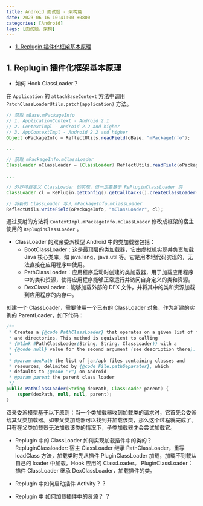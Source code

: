 ```yaml
---
title: Android 面试题 - 架构篇
date: 2023-06-16 10:41:00 +0800
categories: [Android]
tags: [面试题，架构]
---
```


- [1. Replugin 插件化框架基本原理](#1-replugin-插件化框架基本原理)

##  1. Replugin 插件化框架基本原理

- 如何 Hook ClassLoader？

在 `Application` 的 `attachBaseContext` 方法中调用 `PatchClassLoaderUtils.patch(application)` 方法。
	
```java
// 获取 mBase.mPackageInfo
// 1. ApplicationContext - Android 2.1
// 2. ContextImpl - Android 2.2 and higher
// 3. AppContextImpl - Android 2.2 and higher
Object oPackageInfo = ReflectUtils.readField(oBase, "mPackageInfo");

...

// 获取 mPackageInfo.mClassLoader
ClassLoader oClassLoader = (ClassLoader) ReflectUtils.readField(oPackageInfo, "mClassLoader");

...

// 外界可自定义 ClassLoader 的实现，但一定要基于 RePluginClassLoader 类
ClassLoader cl = RePlugin.getConfig().getCallbacks().createClassLoader(oClassLoader.getParent(), oClassLoader);

// 将新的 ClassLoader 写入 mPackageInfo.mClassLoader
ReflectUtils.writeField(oPackageInfo, "mClassLoader", cl);

```

通过反射的方法将 `ContextImpl.mPackageInfo.mClassLoader` 修改成框架的宿主使用的 `RepluginClassLoader` 。

- ClassLoader 的双亲委派模型
Android 中的类加载器包括：
	- BootClassLoader：这是最顶层的类加载器，它由虚拟机实现并负责加载 Java 核心类库，如 java.lang、java.util 等。它是用本地代码实现的，无法直接在应用程序中使用。
	- PathClassLoader：应用程序启动时创建的类加载器，用于加载应用程序中的类和资源，使得应用程序能够正常运行并访问自身定义的类和资源。
	- DexClassLoader：能够加载外部的 DEX 文件，并将其中的类和资源加载到应用程序的内存中。

创建一个 ClassLoader，需要使用一个已有的 ClassLoader 对象，作为新建的实例的 ParentLoader，如下代码：

```java
/**
 * Creates a {@code PathClassLoader} that operates on a given list of files
 * and directories. This method is equivalent to calling
 * {@link #PathClassLoader(String, String, ClassLoader)} with a
 * {@code null} value for the second argument (see description there).
 *
 * @param dexPath the list of jar/apk files containing classes and
 * resources, delimited by {@code File.pathSeparator}, which
 * defaults to {@code ":"} on Android
 * @param parent the parent class loader
 */
public PathClassLoader(String dexPath, ClassLoader parent) {
    super(dexPath, null, null, parent);
}
```

双亲委派模型基于以下原则：当一个类加载器收到加载类的请求时，它首先会委派给其父类加载器。如果父类加载器可以找到并加载该类，那么这个过程就完成了。只有在父类加载器无法加载该类的情况下，子类加载器才会尝试加载它。

- Replugin 中的 ClassLoader 如何实现加载插件中的类的？
RepluginClassloader: 宿主 ClassLoader 继承 PathClassLoader，重写 loadClass 方法，加载类时先从插件 PluginClassLoader 加载，加载不到载从自己的 loader 中加载。Hook 应用的 ClassLoader。
PluginClassLoader：插件 ClassLoader 继承 DexClassLoader，加载插件的类。

- Replugin 中如何启动插件 Activity？
?

- Replugin 中 如何加载插件中的资源？
？
